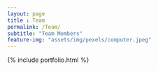 ```yaml
--- 
layout: page
title : Team
permalink: /Team/
subtitle: "Team Members" 
feature-img: "assets/img/pexels/computer.jpeg"
---
```


{% include portfolio.html %}
